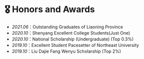 # 🎖 Honors and Awards
- *2021.06*：Outstanding Graduates of Liaoning Province
- *2020.10*：Shenyang Excellent College Students(Just One)
- *2020.10*：National Scholarship (Undergraduate) (Top 0.3%)
- *2019.10*：Excellent Student Pacesetter of Northeast University 
- *2019.10*：Liu Dajie Fang Wenyu Scholarship (Top 2%)
